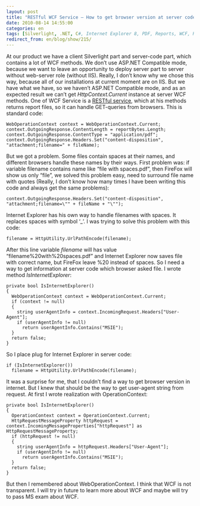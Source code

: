 ```yaml
---
layout: post
title: "RESTful WCF Service – How to get browser version at server code"
date: 2010-08-14 14:55:00
categories: en
tags: [Silverlight, .NET, C#, Internet Explorer 8, PDF, Reports, WCF, RESTful, FireFox]
redirect_from: en/blog/show/215/
---
```

<p>At our product we have a client Silverlight part and server-code part, which contains a lot of WCF methods. We don’t use ASP.NET Compatible mode, because we want to leave an opportunity to deploy server part to server without web-server role (without IIS). Really, I don’t know why we chose this way, because all of our installations at current moment are on IIS. But we have what we have, so we haven’t ASP.NET Compatible mode, and as an expected result we can’t get <i>HttpContext.Current</i> instance at server WCF methods. One of WCF Service is a <a href="http://msdn.microsoft.com/en-us/magazine/dd315413.aspx">RESTful service</a>, which at his methods returns report files, so it can handle GET-queries from browsers. This is standard code:</p>

```
WebOperationContext context = WebOperationContext.Current;
context.OutgoingResponse.ContentLength = reportBytes.Length;
context.OutgoingResponse.ContentType = "application/pdf";
context.OutgoingResponse.Headers.Set("content-disposition", "attachment;filename=" + fileName);
```

<p>But we got a problem. Some files contain spaces at their names, and different browsers handle these names by their ways. First problem was: if variable filename contains name like “file with spaces.pdf”, then FireFox will show us only “file”, we solved this problem easy, need to surround file name with quotes (Really, I don’t know how many times I have been writing this code and always get the same problems):</p>

```
context.OutgoingResponse.Headers.Set("content-disposition", "attachment;filename=\"" + fileName + "\"");
```

<p>Internet Explorer has his own way to handle filenames with spaces. It replaces spaces with symbol ‘_’. I was trying to solve this problem with this code:</p>

```
filename = HttpUtility.UrlPathEncode(filename);
```

<p>After this line variable <i>filename</i> will has value “filename%20with%20spaces.pdf” and Internet Explorer now saves file with correct name, but FireFox leave %20 instead of spaces. So I need a way to get information at server code which browser asked file. I wrote method <i>IsInternetExplorer</i>:</p>

```
private bool IsInternetExplorer()
{
  WebOperationContext context = WebOperationContext.Current;
  if (context != null)
  {
    string userAgentInfo = context.IncomingRequest.Headers["User-Agent"];
    if (userAgentInfo != null)
      return userAgentInfo.Contains("MSIE");
  }
  return false;
}
```

<p>So I place plug for Internet Explorer in server code:</p>

```
if (IsInternetExplorer())
  filename = HttpUtility.UrlPathEncode(filename);
```

<p>It was a surprise for me, that I couldn’t find a way to get browser version in internet. But I knew that should be the way to get user-agent string from request. At first I wrote realization with OperationContext:</p>

```
private bool IsInternetExplorer()
{
  OperationContext context = OperationContext.Current;
  HttpRequestMessageProperty httpRequest = context.IncomingMessageProperties["httpRequest"] as HttpRequestMessageProperty;
  if (httpRequest != null)
  {
    string userAgentInfo = httpRequest.Headers["User-Agent"];
    if (userAgentInfo != null)
      return userAgentInfo.Contains("MSIE");
  }
  return false;
}
```

<p>But then I remembered about WebOperationContext. I think that WCF is not transparent. I will try in future to learn more about WCF and maybe will try to pass MS exam about WCF. </p>
